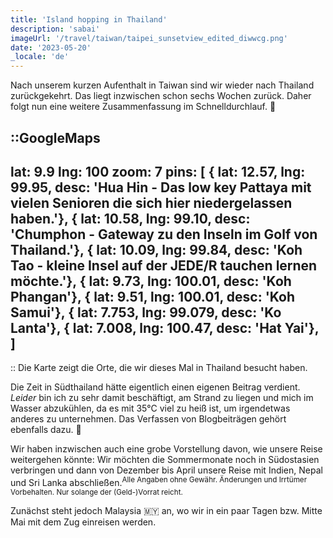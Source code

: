 ```yaml
---
title: 'Island hopping in Thailand'
description: 'sabai'
imageUrl: '/travel/taiwan/taipei_sunsetview_edited_diwwcg.png'
date: '2023-05-20'
_locale: 'de'
---
```


Nach unserem kurzen Aufenthalt in Taiwan sind wir wieder nach Thailand
zurückgekehrt. Das liegt inzwischen schon sechs Wochen zurück. Daher folgt nun
eine weitere Zusammenfassung im Schnelldurchlauf. 👀

::GoogleMaps
---
lat: 9.9
lng: 100
zoom: 7
pins: [
  { lat: 12.57, lng: 99.95, desc: 'Hua Hin - Das low key Pattaya mit vielen Senioren die sich hier niedergelassen haben.'},
  { lat: 10.58, lng: 99.10, desc: 'Chumphon - Gateway zu den Inseln im Golf von Thailand.'},
  { lat: 10.09, lng: 99.84, desc: 'Koh Tao - kleine Insel auf der JEDE/R tauchen lernen möchte.'},
  { lat: 9.73, lng: 100.01, desc: 'Koh Phangan'},
  { lat: 9.51, lng: 100.01, desc: 'Koh Samui'},
  { lat: 7.753, lng: 99.079, desc: 'Ko Lanta'},
  { lat: 7.008, lng: 100.47, desc: 'Hat Yai'},
  ]
---
::
Die Karte zeigt die Orte, die wir dieses Mal in Thailand besucht haben.

Die Zeit in Südthailand hätte eigentlich einen eigenen Beitrag verdient.
_Leider_ bin ich zu sehr damit beschäftigt, am Strand zu liegen und mich im
Wasser abzukühlen, da es mit 35°C viel zu heiß ist, um irgendetwas anderes zu
unternehmen. Das Verfassen von Blogbeiträgen gehört ebenfalls dazu. 🥵

Wir haben inzwischen auch eine grobe Vorstellung davon, wie unsere Reise
weitergehen könnte: Wir möchten die Sommermonate noch in Südostasien verbringen
und dann von Dezember bis April unsere Reise mit Indien, Nepal und Sri Lanka
abschließen.<sup>Alle Angaben ohne Gewähr. Änderungen und Irrtümer Vorbehalten.
Nur solange der (Geld-)Vorrat reicht.</sup>

Zunächst steht jedoch Malaysia 🇲🇾 an, wo wir in ein paar Tagen bzw. Mitte Mai
mit dem Zug einreisen werden.
